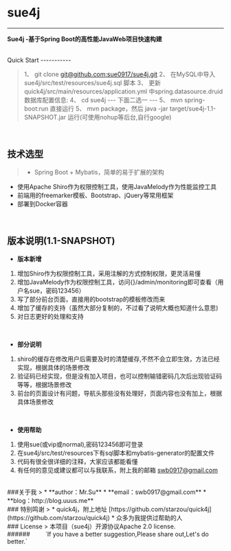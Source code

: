 # sue4j
------

**Sue4j -基于Spring Boot的高性能JavaWeb项目快速构建**

<br>
Quick Start
-----------

> 1、 git clone [git@github.com:sue0917/sue4j.git](https://github.com/sue0917/sue4j)
2、 在MySQL中导入 sue4j/src/test/resources/sue4j.sql 脚本
3、 更新 quick4j/src/main/resources/application.yml 中spring.datasource.druid数据库配置信息:
4、 cd sue4j
--- 下面二选一 ---
5、 mvn spring-boot:run 直接运行
5、 mvn package，然后 java -jar target/sue4j-1.1-SNAPSHOT.jar 运行(可使用nohup等后台,自行google)


<br>

技术选型
----

> * Spring Boot + Mybatis，简单的易于扩展的架构
* 使用Apache Shiro作为权限控制工具，使用JavaMelody作为性能监控工具
* 前端用的freemarker模板、Bootstrap、jQuery等常用框架
* 部署到Docker容器


<br>

版本说明(1.1-SNAPSHOT)
------------------

 - **版本新增**
 
 1. 增加Shiro作为权限控制工具，采用注解的方式控制权限，更灵活易懂
 2. 增加JavaMelody作为权限控制工具，访问{}/admin/monitoring即可查看（用户名sue，密码123456）
 3. 写了部分前台页面，直接用的bootstrap的模板修改而来
 4. 增加了缓存的支持（虽然大部分复制的，不过看了说明大概也知道什么意思)
 5. 对日志更好的处理和支持
<br>

 - **部分说明**
 
 1. shiro的缓存在修改用户后需要及时的清楚缓存,不然不会立即生效，方法已经实现，根据具体的场景修改
 2. 验证码已经实现，但是没有加入项目，也可以控制输错密码几次后出现验证码等等，根据场景修改
 3. 前台的页面设计有问题，导航头那些没有处理好，页面内容也没有加上，根据具体场景修改
<br>

 - **使用帮助**
 
 1. 使用sue(或vip或normal),密码123456即可登录
 2. 在sue4j/src/test/resources下有sql脚本和mybatis-generator的配置文件
 3. 代码有很全很详细的注释，大家应该都能看懂
 4. 有任何的意见或建议都可以与我联系，附上我的邮箱 swb0917@gmail.com

<br>
###关于我
> * **author：Mr.Su**
* **email：swb0917@gmail.com**
* **blog：http://blog.uuus.me**

<br>
### 特别鸣谢
> * quick4j，附上地址 [https://github.com/starzou/quick4j](https://github.com/starzou/quick4j)
* 众多为我提供过帮助的人

<br>
### License
>  本项目（sue4j）开源协议Apache 2.0 license.

<br>
###### &nbsp;&nbsp;&nbsp;&nbsp;&nbsp;&nbsp;&nbsp;&nbsp;`If you have a better suggestion,Please share out,Let's do better.`
<br><br>
